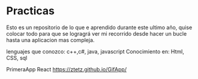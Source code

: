 # Practicas

Esto es un repositorio de lo que e aprendido durante este ultimo año, quise colocar todo para que se logragrá ver mi recorrido
desde hacer un bucle hasta una aplicacion mas compleja.

lenguajes que conozco: c++,c#, java, javascript
Conocimiento en: Html, CSS, sql

PrimeraApp React
https://ztetz.github.io/GifApp/
